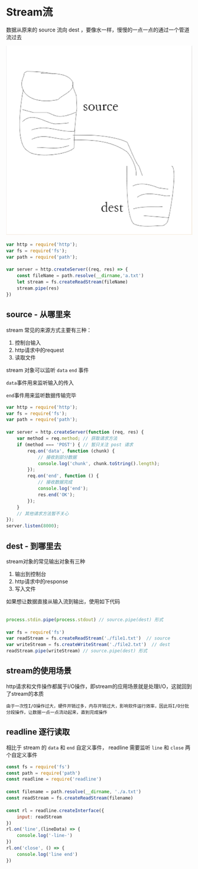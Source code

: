 # Stream流

数据从原来的 source 流向 dest ，要像水一样，慢慢的一点一点的通过一个管道流过去

<img src="https://github.com/JianpanBucuo/node_package/blob/master/node-stream流/stream.jpg" width="514" height="510"/>


```js
var http = require('http');
var fs = require('fs');
var path = require('path');

var server = http.createServer((req, res) => {
    const fileName = path.resolve(__dirname,'a.txt')
    let stream = fs.createReadStream(fileName)
    stream.pipe(res)
})

```

## source - 从哪里来

stream 常见的来源方式主要有三种：

1. 控制台输入
2. http请求中的request
3. 读取文件

 stream 对象可以监听 `data` `end` 事件

 `data`事件用来监听输入的传入

 `end`事件用来监听数据传输完毕

```js
var http = require('http');
var fs = require('fs');
var path = require('path');

var server = http.createServer(function (req, res) {
    var method = req.method; // 获取请求方法
    if (method === 'POST') { // 暂只关注 post 请求
        req.on('data', function (chunk) {
            // 接收到部分数据
            console.log('chunk', chunk.toString().length);
        });
        req.on('end', function () {
            // 接收数据完成
            console.log('end');
            res.end('OK');
        });
    }
    // 其他请求方法暂不关心
});
server.listen(8000);
```

 ## dest - 到哪里去

 stream对象的常见输出对象有三种

 1. 输出到控制台
 2. http请求中的response
 3. 写入文件

如果想让数据直接从输入流到输出，使用如下代码

```js

process.stdin.pipe(process.stdout) // source.pipe(dest) 形式

var fs = require('fs')
var readStream = fs.createReadStream('./file1.txt')  // source
var writeStream = fs.createWriteStream('./file2.txt')  // dest
readStream.pipe(writeStream) // source.pipe(dest) 形式
```

## stream的使用场景

http请求和文件操作都属于I/O操作，即stream的应用场景就是处理I/O，这就回到了stream的本质

`由于一次性I/O操作过大，硬件开销过多，内存开销过大，影响软件运行效率，因此将I/O分批分段操作，让数据一点一点流动起来，直到完成操作`


## readline 逐行读取

相比于 stream 的 `data` 和 `end` 自定义事件， readline 需要监听 `line` 和 `close` 两个自定义事件

```js
const fs = require('fs')
const path = require('path')
const readline = require('readline')

const filename = path.resolve(__dirname, './a.txt')
const readStream = fs.createReadStream(filename)

const rl = readline.createInterface({
    input: readStream
})
rl.on('line',(lineData) => {
    console.log('-line-')
})
rl.on('close', () => {
    console.log('line end')
})
```